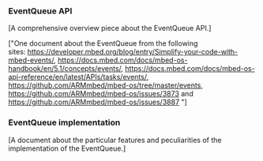<h3 id="eventqueue-api">EventQueue API</h3>

[A comprehensive overview piece about the EventQueue API.]

["One document about the EventQueue from the following sites: https://developer.mbed.org/blog/entry/Simplify-your-code-with-mbed-events/, https://docs.mbed.com/docs/mbed-os-handbook/en/5.1/concepts/events/, https://docs.mbed.com/docs/mbed-os-api-reference/en/latest/APIs/tasks/events/, https://github.com/ARMmbed/mbed-os/tree/master/events, https://github.com/ARMmbed/mbed-os/issues/3873 and https://github.com/ARMmbed/mbed-os/issues/3887
"]

<h3 id="eventqueue-implementation">EventQueue implementation</h3>

[A document about the particular features and peculiarities of the implementation of the EventQueue.]

